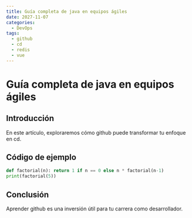 ```yaml
---
title: Guía completa de java en equipos ágiles
date: 2027-11-07
categories:
  - DevOps
tags:
  - github
  - cd
  - redis
  - vue
---
```


# Guía completa de java en equipos ágiles

## Introducción

En este artículo, exploraremos cómo github puede transformar tu enfoque en cd.

## Código de ejemplo

```python
def factorial(n): return 1 if n == 0 else n * factorial(n-1)
print(factorial(5))
```

## Conclusión

Aprender github es una inversión útil para tu carrera como desarrollador.